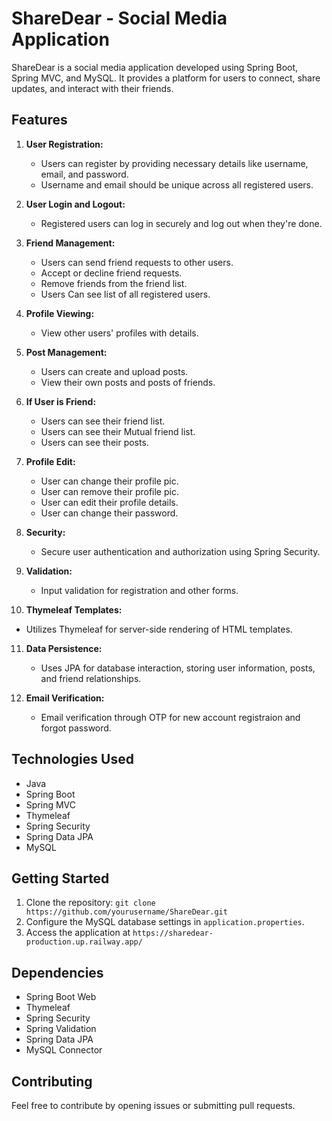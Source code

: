 # ShareDear - Social Media Application

ShareDear is a social media application developed using Spring Boot, Spring MVC, and MySQL. It provides a platform for users to connect, share updates, and interact with their friends.

## Features

1. **User Registration:**
   - Users can register by providing necessary details like username, email, and password.
   - Username and email should be unique across all registered users.

2. **User Login and Logout:**
   - Registered users can log in securely and log out when they're done.

3. **Friend Management:**
   - Users can send friend requests to other users.
   - Accept or decline friend requests.
   - Remove friends from the friend list.
   - Users Can see list of all registered users.

4. **Profile Viewing:**
   - View other users' profiles with details.

5. **Post Management:**
   - Users can create and upload posts.
   - View their own posts and posts of friends.

6. **If User is Friend:**
   - Users can see their friend list.
   - Users can see their Mutual friend list.
   - Users can see their posts.
  
7. **Profile Edit:**
   - User can change their profile pic.
   - User can remove their profile pic.
   - User can edit their profile details.
   - User can change their password.
     
8. **Security:**
   - Secure user authentication and authorization using Spring Security.

9. **Validation:**
   - Input validation for registration and other forms.

10. **Thymeleaf Templates:**
   - Utilizes Thymeleaf for server-side rendering of HTML templates.

11. **Data Persistence:**
    - Uses JPA for database interaction, storing user information, posts, and friend relationships.

 12. **Email Verification:**
     - Email verification through OTP for new account registraion and forgot password.     

## Technologies Used

- Java
- Spring Boot
- Spring MVC
- Thymeleaf
- Spring Security
- Spring Data JPA
- MySQL

## Getting Started

1. Clone the repository: `git clone https://github.com/yourusername/ShareDear.git`
2. Configure the MySQL database settings in `application.properties`.
3. Access the application at `https://sharedear-production.up.railway.app/`

## Dependencies

- Spring Boot Web
- Thymeleaf
- Spring Security
- Spring Validation
- Spring Data JPA
- MySQL Connector

## Contributing

Feel free to contribute by opening issues or submitting pull requests.

